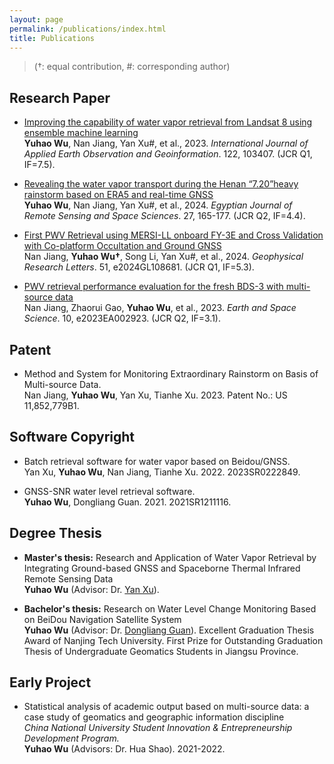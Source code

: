 ```yaml
---
layout: page
permalink: /publications/index.html
title: Publications
---
```


> (†: equal contribution, #: corresponding author)

## Research Paper

- [Improving the capability of water vapor retrieval from Landsat 8 using ensemble machine learning](https://doi.org/10.1016/j.jag.2023.103407)<br>**Yuhao Wu**, Nan Jiang, Yan Xu#, et al., 2023. *International Journal of Applied Earth Observation and Geoinformation*. 122, 103407. (JCR Q1, IF=7.5).<br>

- [Revealing the water vapor transport during the Henan “7.20”heavy rainstorm based on ERA5 and real-time GNSS](https://doi.org/10.1016/j.ejrs.2024.02.004)<br>**Yuhao Wu**, Nan Jiang, Yan Xu#, et al., 2024. *Egyptian Journal of Remote Sensing and Space Sciences*. 27, 165-177. (JCR Q2, IF=4.4).<br>

- [First PWV Retrieval using MERSI-LL onboard FY-3E and Cross Validation with Co-platform Occultation and Ground GNSS](https://doi.org/10.1029/2024GL108681)<br>Nan Jiang, **Yuhao Wu†**, Song Li, Yan Xu#, et al., 2024. *Geophysical Research Letters*. 51, e2024GL108681. (JCR Q1, IF=5.3).<br>

- [PWV retrieval performance evaluation for the fresh BDS-3 with multi-source data](https://doi.org/10.1029/2023EA002923)<br>Nan Jiang, Zhaorui Gao, **Yuhao Wu**, et al., 2023. *Earth and Space Science*. 10, e2023EA002923. (JCR Q2, IF=3.1). <br>

## Patent
-	Method and System for Monitoring Extraordinary Rainstorm on Basis of Multi-source Data. <br>Nan Jiang, **Yuhao Wu**, Yan Xu, Tianhe Xu. 2023. Patent No.: US 11,852,779B1.<br>

## Software Copyright
-	Batch retrieval software for water vapor based on Beidou/GNSS.<br>Yan Xu, **Yuhao Wu**, Nan Jiang, Tianhe Xu. 2022. 2023SR0222849.<br>

- GNSS-SNR water level retrieval software.<br>**Yuhao Wu**, Dongliang Guan. 2021. 2021SR1211116.<br>

## Degree Thesis

- **Master's thesis:** Research and Application of Water Vapor Retrieval by Integrating Ground-based GNSS and Spaceborne Thermal Infrared Remote Sensing Data<br>**Yuhao Wu** (Advisor: Dr. [Yan Xu](https://apd.wh.sdu.edu.cn/info/1510/1912.htm)). <br>

- **Bachelor's thesis:** Research on Water Level Change Monitoring Based on BeiDou Navigation Satellite System<br>**Yuhao Wu** (Advisor: Dr. [Dongliang Guan](https://cge.njtech.edu.cn/info/1045/2861.htm)). Excellent Graduation Thesis Award of Nanjing Tech University. First Prize for Outstanding Graduation Thesis of Undergraduate Geomatics Students in Jiangsu Province.<br>

## Early Project

- Statistical analysis of academic output based on multi-source data: a case study of geomatics and geographic information discipline<br>*China National University Student Innovation & Entrepreneurship Development Program.*<br>**Yuhao Wu** (Advisors: Dr. Hua Shao). 2021-2022.
